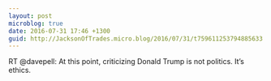 ```yaml
---
layout: post
microblog: true
date: 2016-07-31 17:46 +1300
guid: http://JacksonOfTrades.micro.blog/2016/07/31/t759611253794885633.html
---
```

RT @davepell: At this point, criticizing Donald Trump is not politics. It’s ethics.
